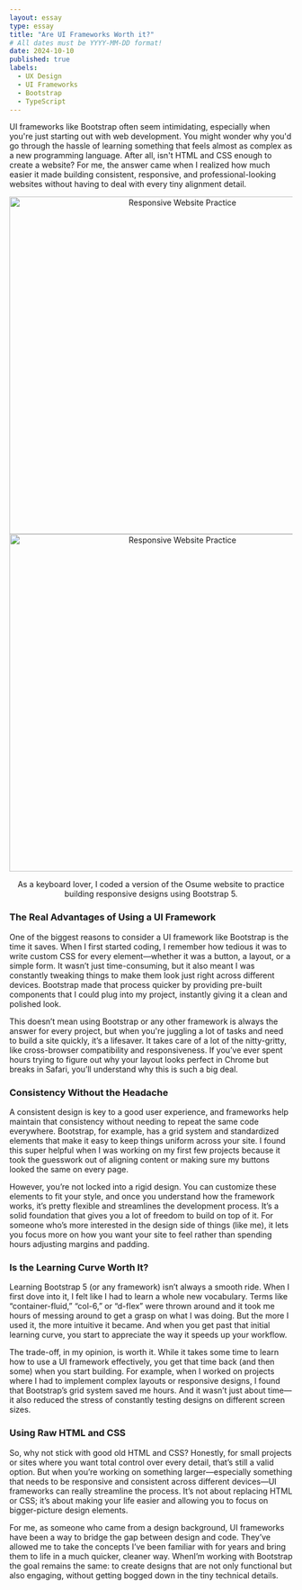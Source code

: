 ```yaml
---
layout: essay
type: essay
title: "Are UI Frameworks Worth it?"
# All dates must be YYYY-MM-DD format!
date: 2024-10-10
published: true
labels:
  - UX Design
  - UI Frameworks
  - Bootstrap 
  - TypeScript
---
```


UI frameworks like Bootstrap often seem intimidating, especially when you're just starting out with web development. You might wonder why you'd go through the hassle of learning something that feels almost as complex as a new programming language. After all, isn't HTML and CSS enough to create a website? For me, the answer came when I realized how much easier it made building consistent, responsive, and professional-looking websites without having to deal with every tiny alignment detail.

<p align="center">

  <img src="https://cdn.discordapp.com/attachments/1292341250334392320/1293445184272732170/home1.PNG?ex=67096072&is=67080ef2&hm=494d0ea400fd24b780d669933a5d5fb4f40444f16ceffd489e49dd7d0a429238&" alt="Responsive Website Practice" width="600"/>

  <img src="https://cdn.discordapp.com/attachments/1292341250334392320/1293445184943554691/plushies.PNG?ex=67096073&is=67080ef3&hm=90f2c0b370c0235c492196477386ef378eded8eb09bb601dad6d14d58b11ab2d&" alt="Responsive Website Practice" width="600"/>

</p>
<p align="center">
    As a keyboard lover, I coded a version of the Osume website to practice building responsive designs using Bootstrap 5. <br>
</p>




### The Real Advantages of Using a UI Framework
One of the biggest reasons to consider a UI framework like Bootstrap is the time it saves. When I first started coding, I remember how tedious it was to write custom CSS for every element—whether it was a button, a layout, or a simple form. It wasn’t just time-consuming, but it also meant I was constantly tweaking things to make them look just right across different devices. Bootstrap made that process quicker by providing pre-built components that I could plug into my project, instantly giving it a clean and polished look.

This doesn’t mean using Bootstrap or any other framework is always the answer for every project, but when you're juggling a lot of tasks and need to build a site quickly, it’s a lifesaver. It takes care of a lot of the nitty-gritty, like cross-browser compatibility and responsiveness. If you’ve ever spent hours trying to figure out why your layout looks perfect in Chrome but breaks in Safari, you’ll understand why this is such a big deal.

### Consistency Without the Headache
A consistent design is key to a good user experience, and frameworks help maintain that consistency without needing to repeat the same code everywhere. Bootstrap, for example, has a grid system and standardized elements that make it easy to keep things uniform across your site. I found this super helpful when I was working on my first few projects because it took the guesswork out of aligning content or making sure my buttons looked the same on every page.

However, you’re not locked into a rigid design. You can customize these elements to fit your style, and once you understand how the framework works, it’s pretty flexible and streamlines the development process. It’s a solid foundation that gives you a lot of freedom to build on top of it. For someone who’s more interested in the design side of things (like me), it lets you focus more on how you want your site to feel rather than spending hours adjusting margins and padding.

### Is the Learning Curve Worth It?
Learning Bootstrap 5 (or any framework) isn’t always a smooth ride. When I first dove into it, I felt like I had to learn a whole new vocabulary. Terms like “container-fluid,” “col-6,” or “d-flex” were thrown around and it took me hours of messing around to get a grasp on what I was doing. But the more I used it, the more intuitive it became. And when you get past that initial learning curve, you start to appreciate the way it speeds up your workflow.

The trade-off, in my opinion, is worth it. While it takes some time to learn how to use a UI framework effectively, you get that time back (and then some) when you start building. For example, when I worked on projects where I had to implement complex layouts or responsive designs, I found that Bootstrap’s grid system saved me hours. And it wasn’t just about time—it also reduced the stress of constantly testing designs on different screen sizes.

### Using Raw HTML and CSS
So, why not stick with good old HTML and CSS? Honestly, for small projects or sites where you want total control over every detail, that’s still a valid option. But when you’re working on something larger—especially something that needs to be responsive and consistent across different devices—UI frameworks can really streamline the process. It’s not about replacing HTML or CSS; it’s about making your life easier and allowing you to focus on bigger-picture design elements.

For me, as someone who came from a design background, UI frameworks have been a way to bridge the gap between design and code. They’ve allowed me to take the concepts I’ve been familiar with for years and bring them to life in a much quicker, cleaner way. WhenI’m working with Bootstrap the goal remains the same: to create designs that are not only functional but also engaging, without getting bogged down in the tiny technical details.

